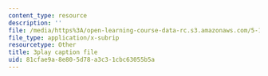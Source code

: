 ```yaml
---
content_type: resource
description: ''
file: /media/https%3A/open-learning-course-data-rc.s3.amazonaws.com/5-111sc-principles-of-chemical-science-fall-2014/81cfae9a8e805d78a3c31cbc63055b5a_ed_XR1BzuQs.vtt
file_type: application/x-subrip
resourcetype: Other
title: 3play caption file
uid: 81cfae9a-8e80-5d78-a3c3-1cbc63055b5a
---
```

